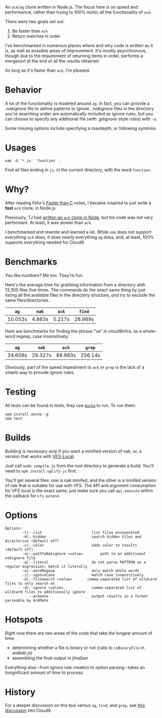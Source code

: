 An `ack`/`ag` clone written in Node.js. The focus here is on speed and performance, 
rather than trying to 100% mimic all the functionality of `ack`.

There were two goals set out:

1. Be faster than `ack`
2. Return matches in order

I've benchmarked in numerous places where
and why code is written as it is, as well as possible areas of improvement. It's
mostly asynchronous, though due to the requirement of returning items in order,
performs a mergesort at the end of all the results obtained.

As long as it's faster than `ack`, I'm pleased.

# Behavior

A lot of the functionality is modeled around `ag`. In fact, you can provide a _.nakignore_ file to define patterns to ignore. _.nakignore_ files in the directory you're searching under are automatically included as ignore rules, but you can choose to specify any additional file (with _.gitignore_-style rules) with `-a`.

Some missing options include specifying a maxdepth, or following symlinks.

# Usages

`nak -G '*.js' 'function' .`

Find all files ending in `js`, in the current directory,  with the word `function`.

# Why?

After reading Felix's [Faster than C](https://github.com/felixge/faster-than-c) notes, I became inspired to just write a **fast** `ack` clone, in Node.js.

Previously, TJ had [written an `ack` clone in Node](https://github.com/visionmedia/search), but his code was not very performant. At least, it was slower than `ack`.

I benchmarked and rewrote and learned a lot. While `nak` does not support _everything_ `ack` does, it does nearly everything `ag` does, and, at least, 100% supports everything needed for Cloud9.

# Benchmarks

You like numbers? Me too. They're fun.

Here's the average time for grabbing information from a directory with 13,300 files five times. The commands do the exact same thing by just listing all the available files in the directory structure, _and_ try to exclude the same files/directories.

`ag`     | `nak`    | `ack`    | `find`
---------|----------|----------|---------
10.052s  | 4.863s   | 5.217s   | 28.989s

Here are benchmarks for finding the phrase "va" in cloud9infra, as a whole-word regexp, case insensitively:

`ag`     | `nak`    | `ack`     | `grep`
---------|----------|-----------|---------
34.609s  | 29.327s  | 88.883s   | 256.14s

Obviously, part of the speed impediment to `ack` or `grep` is the lack of a _simple_ way to provide ignore rules.

# Testing

All tests can be found in _tests_; they use [`mocha`](http://visionmedia.github.com/mocha/) to run. To run them:

```
npm install mocha -g
npm test
```

# Builds

Building is necessary only if you want a minified version of nak, or, a version that works with [VFS-Local](https://github.com/c9/vfs-local).

Just call `node compile.js` from the root directory to generate a build. You'll need to `npm install uglify-js` first. 

You'll get several files: one is nak minifed, and the other is a minifed version of nak that is suitable for use with VFS. The API and argument consumption for VFS local is the exact same; just make sure you call `api.execute` within the callback for `vfs.extend`.

# Options

```
Options:
        -l|--list                       list files encountered
        -H|--hidden                     search hidden files and directories (default off)
        -c|--color                      adds color to results  (default off)
        -a|--pathToNakignore «value»        path to an additional nakignore file
        -q|--literal                    do not parse PATTERN as a regular expression; match it literally
        -w|--wordRegexp                 only match whole words
        -i|--ignoreCase                 match case insensitively
        -G|--fileSearch «value»       comma-separated list of wildcard files to only search on
        -d|--ignore «value»             comma-separated list of wildcard files to additionally ignore
           --ackmate                    output results in a format parseable by AckMate
```

# Hotspots

Right now there are two areas of the code that take the longest amount of time:

* determining whether a file is binary or not (calls to `isBinaryFile` in _walkdir.js_)
* assembling the final output in _finalizer_

Everything else--from ignore rule creation to option parsing--takes an insignificant amount of time to process.

# History

For a deeper discussion on this tool versus `ag`, `find`, and `grep`, see [this discussion](https://github.com/ajaxorg/cloud9/pull/2369) into Cloud9.